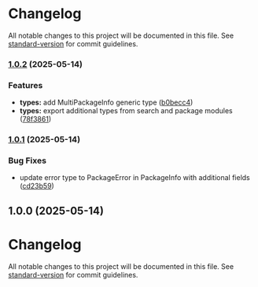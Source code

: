 # Changelog

All notable changes to this project will be documented in this file. See [standard-version](https://github.com/conventional-changelog/standard-version) for commit guidelines.

### [1.0.2](https://github.com/flaviodelgrosso/npms-sdk/compare/v1.0.1...v1.0.2) (2025-05-14)


### Features

* **types:** add MultiPackageInfo generic type ([b0becc4](https://github.com/flaviodelgrosso/npms-sdk/commit/b0becc46dd8a65858136ead8c6e92f95930ae972))
* **types:** export additional types from search and package modules ([78f3861](https://github.com/flaviodelgrosso/npms-sdk/commit/78f386138d29a6b3dd58f9307a1a84c936e61784))

### [1.0.1](https://github.com/flaviodelgrosso/npms-sdk/compare/v1.0.0...v1.0.1) (2025-05-14)


### Bug Fixes

* update error type to PackageError in PackageInfo with additional fields ([cd23b59](https://github.com/flaviodelgrosso/npms-sdk/commit/cd23b59a7fb875f882339b31e4eb4b4b3c4007db))

## 1.0.0 (2025-05-14)

# Changelog

All notable changes to this project will be documented in this file. See [standard-version](https://github.com/conventional-changelog/standard-version) for commit guidelines.
